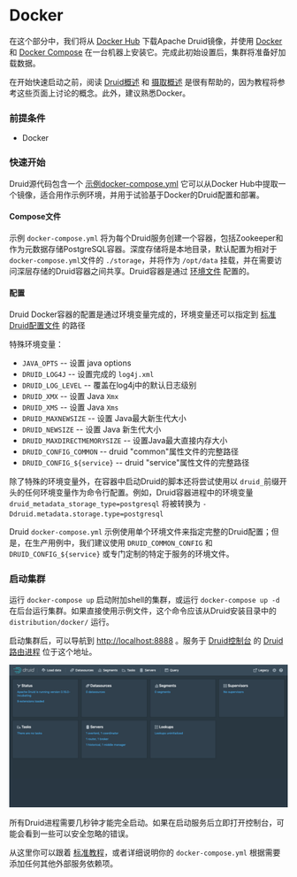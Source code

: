 # Docker

在这个部分中，我们将从 [Docker Hub](https://hub.docker.com/r/apache/druid) 下载Apache Druid镜像，并使用 [Docker](https://www.docker.com/get-started) 和 [Docker Compose](https://docs.docker.com/compose/) 在一台机器上安装它。完成此初始设置后，集群将准备好加载数据。

在开始快速启动之前，阅读 [Druid概述](../GettingStarted/chapter-1.md) 和 [摄取概述](../DataIngestion/ingestion.md) 是很有帮助的，因为教程将参考这些页面上讨论的概念。此外，建议熟悉Docker。

### 前提条件

* Docker

### 快速开始

Druid源代码包含一个 [示例docker-compose.yml](https://github.com/apache/druid/blob/master/distribution/docker/docker-compose.yml) 它可以从Docker Hub中提取一个镜像，适合用作示例环境，并用于试验基于Docker的Druid配置和部署。

#### Compose文件

示例 `docker-compose.yml` 将为每个Druid服务创建一个容器，包括Zookeeper和作为元数据存储PostgreSQL容器。深度存储将是本地目录，默认配置为相对于 `docker-compose.yml`文件的 `./storage`，并将作为 `/opt/data` 挂载，并在需要访问深层存储的Druid容器之间共享。Druid容器是通过 [环境文件](https://github.com/apache/druid/blob/master/distribution/docker/environment) 配置的。

#### 配置

Druid Docker容器的配置是通过环境变量完成的，环境变量还可以指定到 [标准Druid配置文件](../Configuration/configuration.md) 的路径

特殊环境变量：

* `JAVA_OPTS` -- 设置 java options
* `DRUID_LOG4J` -- 设置完成的 `log4j.xml`
* `DRUID_LOG_LEVEL` -- 覆盖在log4j中的默认日志级别
* `DRUID_XMX` -- 设置 Java `Xmx`
* `DRUID_XMS` -- 设置 Java `Xms`
* `DRUID_MAXNEWSIZE` -- 设置 Java最大新生代大小
* `DRUID_NEWSIZE` -- 设置 Java 新生代大小
* `DRUID_MAXDIRECTMEMORYSIZE` -- 设置Java最大直接内存大小
* `DRUID_CONFIG_COMMON` -- druid "common"属性文件的完整路径
* `DRUID_CONFIG_${service}` -- druid "service"属性文件的完整路径

除了特殊的环境变量外，在容器中启动Druid的脚本还将尝试使用以 `druid_`前缀开头的任何环境变量作为命令行配置。例如，Druid容器进程中的环境变量`druid_metadata_storage_type=postgresql` 将被转换为 `-Ddruid.metadata.storage.type=postgresql` 

Druid  `docker-compose.yml` 示例使用单个环境文件来指定完整的Druid配置；但是，在生产用例中，我们建议使用 `DRUID_COMMON_CONFIG` 和`DRUID_CONFIG_${service}` 或专门定制的特定于服务的环境文件。

### 启动集群

运行 `docker-compose up` 启动附加shell的集群，或运行 `docker-compose up -d` 在后台运行集群。如果直接使用示例文件，这个命令应该从Druid安装目录中的 `distribution/docker/` 运行。

启动集群后，可以导航到 [http://localhost:8888](http://localhost/) 。服务于 [Druid控制台](../Operations/druid-console.md) 的 [Druid路由进程](../design/Router.md) 位于这个地址。

![](img/tutorial-quickstart-01.png)

所有Druid进程需要几秒钟才能完全启动。如果在启动服务后立即打开控制台，可能会看到一些可以安全忽略的错误。

从这里你可以跟着 [标准教程](../GettingStarted/chapter-2.md)，或者详细说明你的 `docker-compose.yml` 根据需要添加任何其他外部服务依赖项。